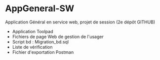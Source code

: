 # AppGeneral-SW
Application Général en service web, projet de session (2e dépôt GITHUB)
  - Application Toolpad
  - Fichiers de page Web de gestion de l'usager
  - Script bd : Migration_bd.sql
  - Liste de vérification
  - Fichier d'exportation Postman
